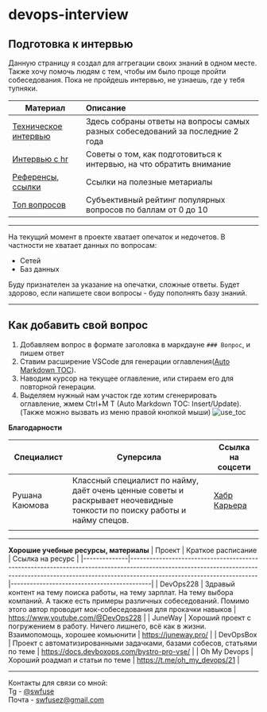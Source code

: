 # devops-interview
## Подготовка к интервью

Данную страницу я создал для аггрегации своих знаний в одном месте.
Также хочу помочь людям с тем, чтобы им было проще пройти собеседования.
Пока не пройдешь интервью, не узнаешь, где у тебя тупняки.


| Материал                                                                                      | Описание                                                                         |
| --------------------------------------------------------------------------------------------- |:---------------------------------------------------------------------------------|
| [Техническое интервью](https://github.com/Swfuse/devops-interview/blob/main/interview.md)     |  Здесь собраны ответы на вопросы самых разных собеседований за последние 2 года  |
| [Интервью с hr](https://github.com/Swfuse/devops-interview/blob/main/interview-hr-tips.md)    |  Советы о том, как подготовиться к интервью, на что обратить внимание            |
| [Референсы, ссылки](https://github.com/Swfuse/devops-interview/blob/main/references.md)       |  Ссылки на полезные метариалы                                                    |
| [Топ вопросов](https://docs.google.com/spreadsheets/d/1WPOMAkQFL1zkAC6Uvt5lk7lwpeNkVaaaX07OPyzu0fk/edit?usp=sharing) | Субъективный рейтинг популярных вопросов по баллам от 0 до 10 |


---

На текущий момент в проекте хватает опечаток и недочетов.
В частности не хватает данных по вопросам:
- Сетей
- Баз данных

Буду признателен за указание на опечатки, сложные ответы.
Будет здорово, если напишете свои вопросы - буду пополнять базу знаний.

---


## Как добавить свой вопрос

1. Добавляем вопрос в формате заголовка в маркдауне `### Вопрос`, и пишем ответ
2. Ставим расширение VSCode для генерации оглавления([Auto Markdown TOC](https://marketplace.visualstudio.com/items?itemName=huntertran.auto-markdown-toc)).
3. Наводим курсор на текущее оглавление, или стираем его для повторной генерации.
4. Выделяем нужный нам участок где хотим сгенерировать оглавление, жмем Ctrl+M T (Auto Markdown TOC: Insert/Update). (Также можно вызвать из меню правой кнопкой мыши)
![use_toc](https://github.com/Swfuse/devops-interview/blob/main/imgs/use_toc.gif)

**Благодарности**  

| Специалист | Суперсила | Ссылка на соцсети |
|---|---|---|
| Рушана Каюмова |  Классный специалист по найму, даёт очень ценные советы и раскрывает неочевидные тонкости по поиску работы и найму спецов.  | [Хабр Карьера](https://career.habr.com/razrushana) |
|   |   |   |

---

**Хорошие учебные ресурсы, материалы**
| Проект       | Краткое расписание                                                                                                                                                                                 | Ссылка на ресурс                           |
|--------------|----------------------------------------------------------------------------------------------------------------------------------------------------------------------------------------------------|--------------------------------------------|
| DevOps228    | Здравый контент на тему поиска работы, на тему  зарплат. На тему выбора компаний. А также есть примеры различных собеседований. Помимо этого автор проводит мок-собеседования для прокачки навыков | https://www.youtube.com/@DevOps228         |
| JuneWay      | Хороший проект с погружением в работу. Ничего лишнего, всё как в жизни. Взаимопомощь, хорошее комьюнити                                                                                            | https://juneway.pro/                       |
| DevOpsBox    | Проект с автоматизированными задачками, базами собесов, статьями по теме                                                                                                                           | https://docs.devboxops.com/bystro-pro-vse/ |
| Oh My Devops | Хороший роадмап и статьи по теме                                                                                                                                                                           | https://t.me/oh_my_devops/21                  |

---

Контакты для связи со мной:    
Tg - [@swfuse](https://t.me/swfuse)  
Почта - swfusez@gmail.com  

